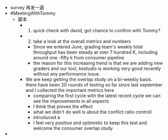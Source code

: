 - survey 再发一遍
- #MeetingWIthTommy
	- 脚本
		- 1. quick check with david, got chance to confirm with Tommy?
		- 2. take a look at the overall metrics and numbers
			- Since we entered June, grading team's weekly total throughput has been steady at over 7 hundred K, including around one -fifty k from consumer pipeline
			- the reason for this increasing trend is that we are adding new graders and our tool, kestudio is working very good recently without any performance issue.
		- We are keep getting the overlap study on a bi-weekly basis. there have been 20 rounds of testing so far since last september and I collected the important metrics here
			- comparing the first cycle with the latest recent cycle we can see the improvements in all aspects
			- I think that proves the effect
			- what we didn't do well is about the conflict ratio controll
			- introduced a
			- I feel very positive and optimistic to keep this test and welcome the consumer overlap study
-